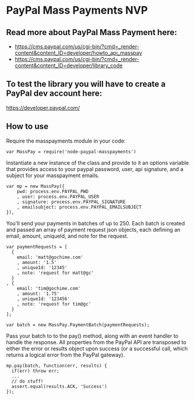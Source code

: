# PayPal Mass Payments NVP

## Read more about PayPal Mass Payment here:

- https://cms.paypal.com/us/cgi-bin/?cmd=_render-content&content_ID=developer/howto_api_masspay
- https://cms.paypal.com/us/cgi-bin/?cmd=_render-content&content_ID=developer/library_code

## To test the library you will have to create a PayPal dev account here:

https://developer.paypal.com/

## How to use

Require the masspayments module in your code: 

    var MassPay = require('node-paypal-masspayments')

Instantiate a new instance of the class and provide to it an options variable that provides access to your paypal password, user, api signature, and a subject for your masspayment emails. 

    var mp = new MassPay({
        pwd: process.env.PAYPAL_PWD
        , user: process.env.PAYPAL_USER
        , signature: process.env.PAYPAL_SIGNATURE
        , emailsubject: process.env.PAYPAL_EMAILSUBJECT
    }),

You'll send your payments in batches of up to 250. Each batch is created and passed an array of payment request json objects, each defining an email, amount, uniqueId, and note for the request. 

    var paymentRequests = [
      {
        email: 'matt@gochime.com'
        , amount: '1.5'
        , uniqueId: '12345'
        , note: 'request for matt@gc'
      }
    , {
        email: 'tim@gochime.com'
        , amount: '1.75'
        , uniqueId: '123456'
        , note: 'request for tim@gc'
      }
    ];

    var batch = new MassPay.PaymentBatch(paymentRequests);

Pass your batch to to the pay() method, along with an event handler to handle the response. All properties from the PayPal API are transposed to either the error or results object upon success (or a successful call, which returns a logical error from the PayPal gateway).

    mp.pay(batch, function(err, results) {
      if(err) throw err;
      ...
      // do stuff!
      assert.equal(results.ACK, 'Success')
    });